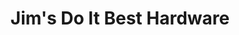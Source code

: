 ---
title: "Jim's Do It Best Hardware"
url: /montgomery/jims-do-it-best-hardware/
shop: hardware
---